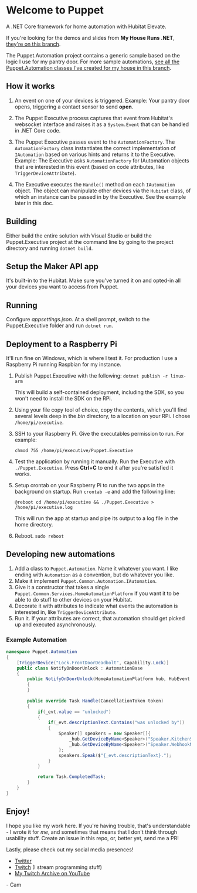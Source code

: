 # Welcome to Puppet

A .NET Core framework for home automation with Hubitat Elevate.

If you're looking for the demos and slides from **My House Runs .NET**, [they're on this branch](https://github.com/CamSoper/puppet/tree/presentation).

The Puppet.Automation project contains a generic sample based on the logic I use for my pantry door. For more sample automations, [see all the Puppet.Automation classes I've created for my house in this branch](https://github.com/CamSoper/puppet/tree/cams-house).

## How it works

1. An event on one of your devices is triggered. 
    Example: Your pantry door opens, triggering a contact sensor to send **open**.

2. The Puppet Executive process captures that event from Hubitat's websocket interface and raises it as a `System.Event` that can be handled in .NET Core code. 

3. The Puppet Executive passes event to the `AutomationFactory`. The `AutomationFactory` class instantiates the correct implementation of `IAutomation` based on various hints and returns it to the Executive.
    Example: The Executive asks `AutomationFactory` for IAutomation objects that are interested in this event (based on code attributes, like `TriggerDeviceAttribute`).

4. The Executive executes the `Handle()` method on each `IAutomation` object. The object can manipulate other devices via the `Hubitat` class, of which an instance can be passed in by the Executive. See the example later in this doc.

## Building

Either build the entire solution with Visual Studio or build the Puppet.Executive project at the command line by going to the project directory and running `dotnet build`.

## Setup the Maker API app

It's built-in to the Hubitat. Make sure you've turned it on and opted-in all your devices you want to access from Puppet.

## Running

Configure *appsettings.json*. At a shell prompt, switch to the Puppet.Executive folder and run `dotnet run`.

## Deployment to a Raspberry Pi

It'll run fine on Windows, which is where I test it. For production I use a Raspberry Pi running Raspbian for my instance.

1. Publish Puppet.Executive with the following:
    `dotnet publish -r linux-arm`
    
    This will build a self-contained deployment, including the SDK, so you won't need to install the SDK on the RPi.

2. Using your file copy tool of choice, copy the contents, which you'll find several levels deep in the *bin* directory, to a location on your RPi. I chose `/home/pi/executive`.

3. SSH to your Raspberry Pi. Give the executables permission to run. For example:
    ```
    chmod 755 /home/pi/executive/Puppet.Executive
    ```

4. Test the application by running it manually. Run the Executive with `./Puppet.Executive`. Press **Ctrl+C** to end it after you're satisfied it works.

5. Setup crontab on your Raspberry Pi to run the two apps in the background on startup. Run `crontab -e` and add the following line:
    ```
    @reboot cd /home/pi/executive && ./Puppet.Executive > /home/pi/executive.log
    ```

    This will run the app at startup and pipe its output to a log file in the home directory.

6. Reboot. `sudo reboot`

## Developing new automations

1. Add a class to `Puppet.Automation`. Name it whatever you want. I like ending with `Automation` as a convention, but do whatever you like.
2. Make it implement `Puppet.Common.Automation.IAutomation`.
3. Give it a constructor that takes a single `Puppet.Common.Services.HomeAutomationPlatform` if you want it to be able to do stuff to other devices on your Hubitat.
4. Decorate it with attributes to indicate what events the automation is interested in, like `TriggerDeviceAttribute`.
5. Run it. If your attributes are correct, that automation should get picked up and executed asynchronously.

### Example Automation

```csharp
namespace Puppet.Automation
{
    [TriggerDevice("Lock.FrontDoorDeadbolt", Capability.Lock)]
    public class NotifyOnDoorUnlock : AutomationBase
    {
        public NotifyOnDoorUnlock(HomeAutomationPlatform hub, HubEvent evt) : base (hub,evt)
        {
        }
        
        public override Task Handle(CancellationToken token)
        {
            if(_evt.value == "unlocked")
            {
                if(_evt.descriptionText.Contains("was unlocked by"))
                {
                    Speaker[] speakers = new Speaker[]{
                        _hub.GetDeviceByName<Speaker>("Speaker.KitchenSpeaker") as Speaker,
                        _hub.GetDeviceByName<Speaker>("Speaker.WebhookNotifier") as Speaker
                    };
                    speakers.Speak($"{_evt.descriptionText}.");
                }
            }

            return Task.CompletedTask;
        }
    }
}
```

## Enjoy!

I hope you like my work here. If you're having trouble, that's understandable - I wrote it for *me*, and sometimes that means that I don't think through usability stuff. Create an issue in this repo, or, better yet, send me a PR!

Lastly, please check out my social media presences!

* [Twitter](https://twitter.com/camsoper)
* [Twitch](https://twitch.tv/CamDoesCoolStuff) (I stream programming stuff)
* [My Twitch Archive on YouTube](https://www.youtube.com/playlist?list=PL7390OIw2znaTPK4GGCtRnoJe1scVl5ZT)

\- Cam
